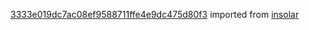 [3333e019dc7ac08ef9588711ffe4e9dc475d80f3](https://github.com/insolar/insolar/commit/3333e019dc7ac08ef9588711ffe4e9dc475d80f3) imported from [insolar](https://github.com/insolar/insolar)
